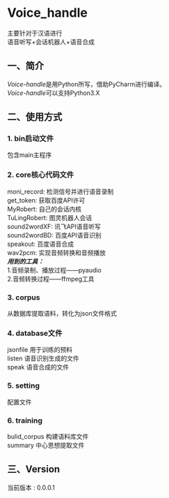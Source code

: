 # Voice_handle
主要针对于汉语进行  
语音听写+会话机器人+语音合成
## 一、简介
*Voice-handle*是用Python所写，借助PyCharm进行编译。  
*Voice-handle*可以支持Python3.X
## 二、使用方式  
### 1. bin启动文件  
包含main主程序  
### 2. core核心代码文件  
moni_record: 检测信号并进行语音录制  
get_token: 获取百度API许可  
MyRobert: 自己的会话内核  
TuLingRobert: 图灵机器人会话  
sound2wordXF: 讯飞API语音听写  
sound2wordBD: 百度API语音识别  
speakout: 百度语音合成  
wav2pcm: 实现音频转换和音频播放  
***用到的工具：***  
1.音频录制、播放过程——pyaudio  
2.音频转换过程——ffmpeg工具
### 3. corpus  
从数据库提取语料，转化为json文件格式  
### 4. database文件  
jsonfile 用于训练的预料  
listen 语音识别生成的文件  
speak 语音合成的文件  
### 5. setting  
配置文件  
### 6. training  
bulid_corpus 构建语料库文件  
summary 中心思想提取文件

## 三、Version
当前版本 : 0.0.0.1  
